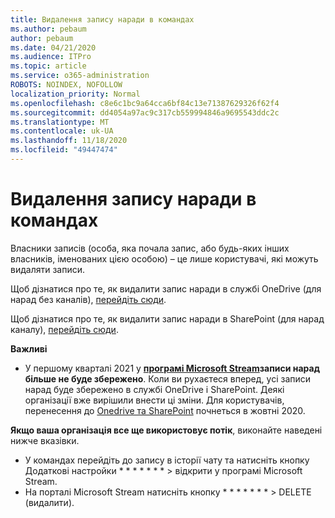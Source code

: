 ```yaml
---
title: Видалення запису наради в командах
ms.author: pebaum
author: pebaum
ms.date: 04/21/2020
ms.audience: ITPro
ms.topic: article
ms.service: o365-administration
ROBOTS: NOINDEX, NOFOLLOW
localization_priority: Normal
ms.openlocfilehash: c8e6c1bc9a64cca6bf84c13e71387629326f62f4
ms.sourcegitcommit: dd4054a97ac9c317cb559994846a9695543ddc2c
ms.translationtype: MT
ms.contentlocale: uk-UA
ms.lasthandoff: 11/18/2020
ms.locfileid: "49447474"
---
```

# <a name="delete-a-meeting-recording-in-teams"></a>Видалення запису наради в командах

Власники записів (особа, яка почала запис, або будь-яких інших власників, іменованих цією особою) – це лише користувачі, які можуть видаляти записи.  

Щоб дізнатися про те, як видалити запис наради в службі OneDrive (для нарад без каналів),  [перейдіть сюди](https://support.microsoft.com/office/21fe345a-e488-4fa7-932b-f053c1bebe8a).  

Щоб дізнатися про те, як видалити запис наради в SharePoint (для нарад каналу),  [перейдіть сюди](https://support.microsoft.com/office/71f3c90a-0d24-4d80-8b66-f88234b79a52).  

**Важливі**

- У першому кварталі 2021 у **[програмі Microsoft Stream](https://stream.microsoft.com/)записи нарад більше не буде збережено**. Коли ви рухаєтеся вперед, усі записи нарад буде збережено в службі OneDrive і SharePoint. Деякі організації вже вирішили внести ці зміни. Для користувачів, перенесення до  [Onedrive та SharePoint](https://docs.microsoft.com/MicrosoftTeams/tmr-meeting-recording-change)  почнеться в жовтні 2020.

**Якщо ваша організація все ще використовує потік**, виконайте наведені нижче вказівки.

- У командах перейдіть до запису в історії чату та натисніть кнопку Додаткові настройки * * * * * * * > відкрити у програмі Microsoft Stream.
- На порталі Microsoft Stream натисніть кнопку * * * * * * * > DELETE (видалити).
